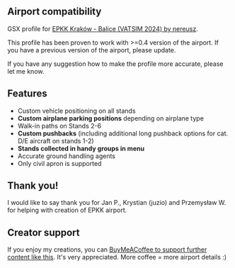 <!--- Licensed Under: CC BY-NC-ND 4.0 --->

## Airport compatibility

GSX profile for [EPKK Kraków - Balice (VATSIM 2024) by nereusz](https://flightsim.to/file/77425/epkk-krakw-balice-vatsim-2024).

This profile has been proven to work with >=0.4 version of the airport. If you have a previous version of the airport, please update.

If you have any suggestion how to make the profile more accurate, please let me know.

## Features
- Custom vehicle positioning on all stands
- **Custom airplane parking positions** depending on airplane type
- Walk-in paths on Stands 2-6
- **Custom pushbacks** (including additional long pushback options for cat. D/E aircraft on stands 1-2)
- **Stands collected in handy groups in menu**
- Accurate ground handling agents
- Only civil apron is supported

## Thank you!
I would like to say thank you for Jan P., Krystian (juzio) and Przemysław W. for helping with creation of EPKK airport.

## Creator support
If you enjoy my creations, you can [BuyMeACoffee to support further content like this](https://buymeacoffee.com/nereusz). It's very appreciated. More coffee = more airport details :)
